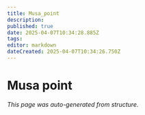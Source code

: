 ```yaml
---
title: Musa_point
description: 
published: true
date: 2025-04-07T10:34:28.885Z
tags: 
editor: markdown
dateCreated: 2025-04-07T10:34:26.750Z
---
```


# Musa point

*This page was auto-generated from structure.*